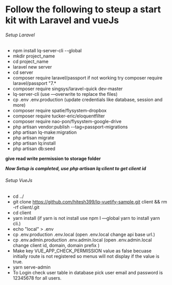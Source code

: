 # Follow the following to steup a start kit with Laravel and vueJs

###### Setup Laravel
- npm install lq-server-cli --global
- mkdir project_name
- cd project_name 
- laravel new server
- cd server
- composer require laravel/passport if not working try composer require laravel/passport "7.*
- composer require singsys/laravel-quick dev-master
- lq-server-cli (use —overwrite to replace the files)
- cp .env .env.production (update credentials like database, session and more) 
- composer require spatie/flysystem-dropbox
- composer require tucker-eric/eloquentfilter
- composer require nao-pon/flysystem-google-drive
- php artisan vendor:publish --tag=passport-migrations
- php artisan lq-make:migration
- php artisan migrate
- php artisan lq:install
- php artisan db:seed

**give read write permission to storage folder**

**_Now Setup is completed, use php artisan lq:client to get client id_**

###### Setup VueJs
- cd ../
- git clone https://github.com/hitesh399/lq-vuetify-sample.git client && rm -rf client/.git
- cd client 
- yarn install (if yarn is not install use npm I —global yarn to install yarn cli.)
- echo "local" > .env
- cp .env.production .env.local (open .env.local change api base url.)
- cp .env.admin.production .env.admin.local (open .env.admin.local change client id, domain, domain prefix )
- Make key VUE_APP_CHECK_PERMISSION value as false becuase initially route is not registered so menus will not display if the  value is true. 
- yarn serve-admin 
- To Login check user table in database pick user email and password is 12345678 for all users.

